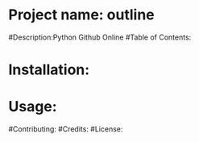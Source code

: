 # Project name: outline
#Description:Python Github Online
#Table of Contents:
# Installation:
# Usage:
#Contributing:
#Credits:
#License:
